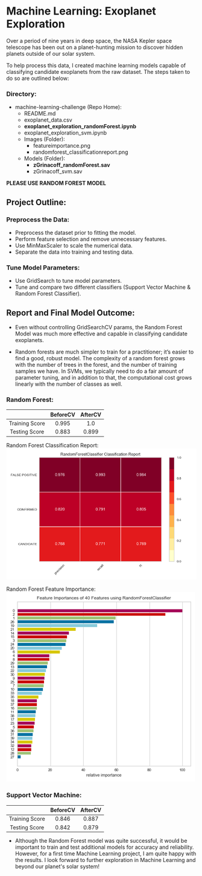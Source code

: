 # Machine Learning: Exoplanet Exploration

Over a period of nine years in deep space, the NASA Kepler space telescope has been out on a planet-hunting mission to discover hidden planets outside of our solar system.

To help process this data, I created machine learning models capable of classifying candidate exoplanets from the raw dataset. The steps taken to do so are outlined below:

### Directory:

* machine-learning-challenge (Repo Home):
  * README.md
  * exoplanet_data.csv
  * **exoplanet_exploration_randomForest.ipynb**
  * exoplanet_exploration_svm.ipynb
  * Images (Folder):
    * featureimportance.png
    * randomforest_classificationreport.png
  * Models (Folder):
    * **zGrinacoff_randomForest.sav**
    * zGrinacoff_svm.sav
   
**PLEASE USE RANDOM FOREST MODEL**

## Project Outline:

### Preprocess the Data:

  * Preprocess the dataset prior to fitting the model.
  * Perform feature selection and remove unnecessary features.
  * Use MinMaxScaler to scale the numerical data.
  * Separate the data into training and testing data.
  
### Tune Model Parameters:

  * Use GridSearch to tune model parameters.
  * Tune and compare two different classifiers (Support Vector Machine & Random Forest Classifier).
  
## Report and Final Model Outcome:

  * Even without controlling GridSearchCV params, the Random Forest Model was much more effective and capable in classifying candidate exoplanets.
  
  *  Random forests are much simpler to train for a practitioner; it’s easier to find a good, robust model. The complexity of a random forest grows with the number of trees in the forest, and the number of training samples we have. In SVMs, we typically need to do a fair amount of parameter tuning, and in addition to that, the computational cost grows linearly with the number of classes as well.

### Random Forest:

  |               | BeforeCV      | AfterCV       |
  |:-------------:|:-------------:|:-------------:|
  |Training Score | 0.995         | 1.0           |
  |Testing Score  | 0.883         | 0.899         |
  
Random Forest Classification Report:
![alt text](https://github.com/ZGrinacoff/machine-learning-challenge/blob/master/Images/randomforest_classificationreport.png "Random Forest Classification")


Random Forest Feature Importance:
![alt text](https://github.com/ZGrinacoff/machine-learning-challenge/blob/master/Images/featureimportance.png "Random Forest Feature Importance")
  
### Support Vector Machine:

  |               | BeforeCV      | AfterCV       |
  |:-------------:|:-------------:|:-------------:|
  |Training Score | 0.846         | 0.887         |
  |Testing Score  | 0.842         | 0.879         |
  
  * Although the Random Forest model was quite successful, it would be important to train and test additional models for accuracy and reliability. However, for a first time Machine Learning project, I am quite happy with the results. I look forward to further exploration in Machine Learning and beyond our planet's solar system!
